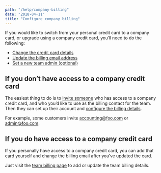 ```yaml
---
path: "/help/company-billing"
date: "2018-04-11"
title: "Configure company billing"
---
```


If you would like to switch from your personal credit card to a company card, or upgrade using a company credit card, you’ll need to do the following:

* [Change the credit card details]()
* [Update the billing email address]()
* [Set a new team admin (optional)]()

## If you don’t have access to a company credit card

The easiest thing to do is to [invite someone]() who has access to a company credit card, and who you’d like to use as the billing contact for the team. Then they can set up their account and [configure the billing details]().

For example, some customers invite accounting@foo.com or admin@foo.com.

## If you do have access to a company credit card

If you personally have access to a company credit card, you can add that card yourself and change the billing email after you’ve updated the card.

Just visit the [team billing page]() to add or update the team billing details.
